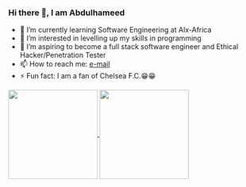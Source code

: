 ### Hi there 👋, I am Abdulhameed

- 🔭 I’m currently learning Software Engineering at Alx-Africa
- 🌱 I’m interested in levelling up my skills in programming
- 👯 I’m aspiring to become a full stack software engineer and Ethical Hacker/Penetration Tester
- 📫 How to reach me: [e-mail](https://mail.google.com/mail/u/0/#inbox)
- ⚡ Fun fact: I am a fan of Chelsea F.C.😁😁

<a href="https://github.com/anuraghazra/github-readme-stats">
  <img height="180px" align="center" src="https://github-readme-stats.vercel.app/api?username=Elhameed&show_icons=true&theme=gruvbox_light&layout=compact" />
</a>
<a href="https://github.com/anuraghazra/convoychat">
  <img height="180px" align="center" src="https://github-readme-stats.vercel.app/api/top-langs/?username=Elhameed&langs_count=8&theme=gruvbox_light&layout=compact" />
</a>
